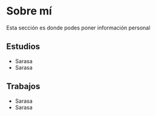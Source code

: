 Sobre mí
========

Esta sección es donde podes poner información personal

## Estudios

- Sarasa
- Sarasa

## Trabajos

- Sarasa
- Sarasa
